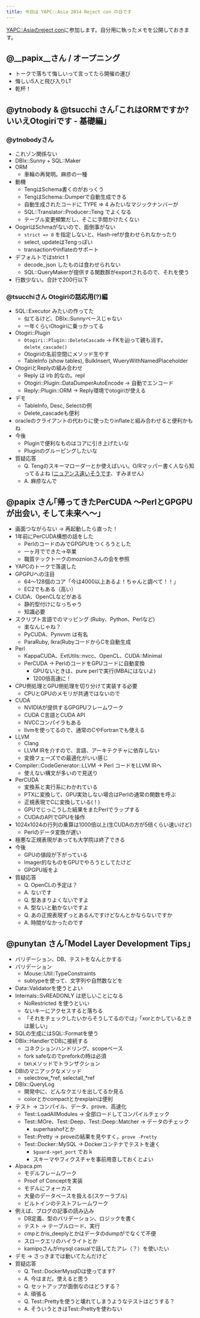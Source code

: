 ```yaml
---
title: 今日は YAPC::Asia 2014 Reject con の日です
---
```


[YAPC::Asiaのreject con](http://www.zusaar.com/event/14507005)に参加します。自分用に執ったメモを公開しておきます。

## @__papix__さん / オープニング

- トークで落ちて悔しいって言ってたら開催の運び
- 悔しい5人と飛び入りLT
- 乾杯！

## @ytnobody & @tsucchi  さん｢これはORMですか? いいえOtogiriです - 基礎編｣

### @ytnobodyさん

- これゾン関係ない
- DBIx::Sunny + SQL::Maker
- ORM
    - 車輪の再発明。麻疹の一種
- 動機
    - TengはSchema書くのがおっくう
    - TengはSchema::Dumperで自動生成できる
    - 自動生成されたコードに TYPE => 4 みたいなマジックナンバーが
    - SQL::Translator::Producer::Teng でよくなる
    - テーブル変更頻繁だし、そこに手間かけたくない
- OogiriはSchmaがないので、面倒事がない
    - `strict => 0` を指定しないと、Hash-refが食わせられなかったり
    - select, updateはTengっぽい
    - transactionやinflateのサポート
- デフォルトではstrict 1
    - decode_json したものは食わせられない
    - SQL::QueryMakerが提供する関数群がexportされるので、それを使う
- 行数少ない。合計で200行以下
 
### @tsucchiさん Otogiriの話応用(?)編

- SQL::Executor みたいの作ってた
    - 似てるけど、DBIx::Sunnyベースじゃない
    - 一年くらいOtogiriに乗っかってる
- Otogiri::Plugin
    - `Otogiri::Plugin::DeleteCascade` → FKを辿って親も消す。`delete_cascade()`
    - Otogiriの名前空間にメソッド生やす
    - TableInfo (show tables), BulkInsert, WueryWithNamedPlaceholder
- OtogiriとReplyの組み合わせ
    - Reply は irb 的なの。repl
    - Otogiri::Plugin::DataDumperAutoEncode → 自動でエンコード
    - Reply::Plugin::ORM → Reply環境でotogiriが使える
- デモ
    - TableInfo, Desc, Selectの例
    - Delete_cascadeも便利
- oracleのクライアントの代わりに使ったりinflateと組み合わせると便利かもね
- 今後
    - Pluginで便利なものはコアに引き上げたいな
    - Pluginのグルーピングしたいな
- 質疑応答
    - Q. Tengのスキーマローダーとか使えばいい。O/Rマッパー書く人なら知ってるよね ([ニュアンス違いそうです](https://twitter.com/tokuhirom/status/507129417852674049)、すみません)
    - A. 麻疹なんで

## @__papix__  さん｢帰ってきたPerCUDA 〜PerlとGPGPUが出会い, そして未来へ〜｣

- 画面つながらない → 再起動したら直った！
- 1年前にPerCUDA構想の話をした
    - PerlのコードのみでGPGPUをつくろうとした
    - 一ヶ月でできた→卒業
    - 職質テックトークのmoznionさんの会を参照
- YAPCのトークで落選した
- GPGPUへの注目
    - 64〜128個のコア「今は4000以上あるよ！ちゃんと調べて！！」
    - EC2でもある（高い）
- CUDA、OpenCLなどがある
    - 静的型付けになっちゃう
    - 知識必要
- スクリプト言語でのマッピング (Ruby、Python、Perlなど)
    - 楽なんじゃね？
    - PyCUDA、Pynvvm は有名
    - ParaRuby, Ikra(RubyコードからCを自動生成
- Perl
    - KappaCUDA、ExtUtils::nvcc、OpenCL、CUDA::Minimal
    - PerCUDA → PerlのコードをGPUコードに自動変換
        - GPUないときは、pure perlで実行(MBAにはないよ)
        - 1200倍高速に！
- CPU側処理とGPU側処理を切り分けて実装する必要
    - CPUとGPUのメモリが共通ではないので
- CUDA
    - NVIDIAが提供するGPGPUフレームワーク
    - CUDA C言語とCUDA API
    - NVCCコンパイラもある
    - llvmを使ってるので、通常のCやFortranでも使える
- LLVM
    - Clang
    - LLVM IRを介すので、言語、アーキテクチャに依存しない
    - 変換フェーズでの最適化がいい感じ
- Compiler::CodeGenerator::LLVM → Perl コードをLLVM IRへ
    - 使えない構文が多いので見送り
- PerCUDA
    - 変換系と実行系にわかれている
    - PTXに変換して、GPU実効しない場合はPerlの通常の関数を呼ぶ
    - 正規表現でCに変換している(！)
    - GPUでじっこうした結果をまたPerlでラップする
    - CUDAのAPIでGPUを操作
- 1024x1024の行列の乗算は1000倍以上(生CUDAの方が5倍くらい速いけど)
    - Perlのデータ変換が遅い
- 極悪な正規表現があっても大学院は終了できる
- 今後
    - GPUの値段が下がっている
    - Imager的なものをGPUでやろうとしてたけど
    - GPGPU坂をよ
- 質疑応答
    - Q. OpenCLの予定は？
    - A. ないです
    - Q. 型あまりよくないですよ
    - A. 型ないと動かないですよ
    - Q. あの正規表現ずっとあるんですけどなんとかならないですか
    - A. 時間がなかったのです

## @punytan さん｢Model Layer Development Tips｣

- バリデーション、DB、テストをなんとかする
- バリデーション
    - Mouse::Util::TypeConstraints
    - subtypeを使って、文字列や自然数などを
- Data::Validatorを使うとよい
- Internals::SvREADONLY は悲しいことになる
    - NoRestricted を使うといい
    - ないキーにアクセスすると落ちる
    - 「それをチェックしたいからそうしてるのでは」「xorとかしているときは厳しい」
- SQLの生成にはSQL::Formatを使う
- DBIx::HandlerでDBに接続する
    - コネクションハンドリング、scopeベース
    - fork safeなのでpreforkの時は必須
    - txnメソッドでトランザクション
- DBIのマニアックなメソッド
    - selectrow_*ref, selectall_*ref
- DBIx::QueryLog
    - 開発中に、どんなクエリを出してるか見る
    - colorとかcompactとかexplainは便利
- テスト → コンパイル、データ、prove、高速化
    - Test::LoadAllModules → 全部ロードしてコンパイルチェック
    - Test::MOre、Test::Deep、Test::Deep::Matcher → データのチェック
        - superhashofとか
    - Test::Pretty → proveの結果を見やすく。`prove -Pretty`
    - Test::Docker::MySQL → Dockerコンテナでテストを速く
        - `$guard->get_port` でおｋ
        - スキーマやフィクスチャを事前用意しておくとよい
- Alpaca.pm
    - モデルフレームワーク
    - Proof of Conceptを実装
    - モデルにフォーカス
    - 大量のデータベースを扱える(スケーラブル)
    - ビルトインのテストフレームワーク
- 例えば、ブログの記事の読み込み
    - DB定義、型のバリデーション、ロジックを書く
    - テスト → テーブルロード、実行
    - cmpとかis_deeplyとかはデータのdumpがでなくて不便
    - スロークエリのハイライトとか
    - kamipoさんがmysql casualで話してたアレ（？）を使いたい
- デモ → さっきまでは動いてたんだけど
- 質疑応答
    - Q. Test::DockerMysqlDは使ってます?
    - A. 今はまだ。使えると思う
    - Q. セットアップが面倒なのはどうする？
    - A. 頑張る
    - Q. Test::Prettyを使うと壊れてしまうようなテストはどうする？
    - A. そういうときはTest::Prettyを使わない

<!--
## @xtetsuji  さん｢今に伝えるメールの技術｣
## @saisa6153 さん ｢今から始めるレガシーコード改善レポート｣
## LTタイム
### @mala さん「」
### @note103 さん「」
### @karupanerura さん「」
### @xaicron さん「」
-->
